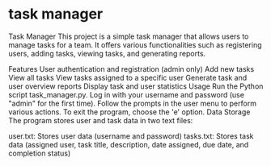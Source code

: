 # task manager
Task Manager
This project is a simple task manager that allows users to manage tasks for a team. It offers various functionalities such as registering users, adding tasks, viewing tasks, and generating reports.

Features
User authentication and registration (admin only)
Add new tasks
View all tasks
View tasks assigned to a specific user
Generate task and user overview reports
Display task and user statistics
Usage
Run the Python script task_manager.py.
Log in with your username and password (use "admin" for the first time).
Follow the prompts in the user menu to perform various actions.
To exit the program, choose the 'e' option.
Data Storage
The program stores user and task data in two text files:

user.txt: Stores user data (username and password)
tasks.txt: Stores task data (assigned user, task title, description, date assigned, due date, and completion status)
